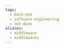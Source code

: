 ```yaml
---
tags:
  - back-end
  - software-engineering
  - not-done
aliases:
  - middleware
  - middlewares
---
```

